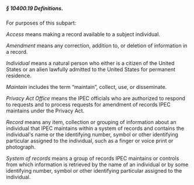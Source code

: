 ##### § 10400.19 Definitions. #####

For purposes of this subpart:

*Access* means making a record available to a subject individual.

*Amendment* means any correction, addition to, or deletion of information in a record.

*Individual* means a natural person who either is a citizen of the United States or an alien lawfully admitted to the United States for permanent residence.

*Maintain* includes the term “maintain”, collect, use, or disseminate.

*Privacy Act Office* means the IPEC officials who are authorized to respond to requests and to process requests for amendment of records IPEC maintains under the Privacy Act.

*Record* means any item, collection or grouping of information about an individual that IPEC maintains within a system of records and contains the individual's name or the identifying number, symbol or other identifying particular assigned to the individual, such as a finger or voice print or photograph.

*System of records* means a group of records IPEC maintains or controls from which information is retrieved by the name of an individual or by some identifying number, symbol or other identifying particular assigned to the individual.